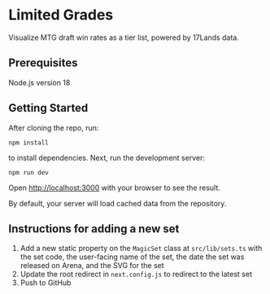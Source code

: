 # Limited Grades

Visualize MTG draft win rates as a tier list, powered by 17Lands data.

## Prerequisites

Node.js version 18

## Getting Started

After cloning the repo, run:

```
npm install
```

to install dependencies. Next, run the development server:

```
npm run dev
```

Open [http://localhost:3000](http://localhost:3000) with your browser to see the result.

By default, your server will load cached data from the repository.

## Instructions for adding a new set

1. Add a new static property on the `MagicSet` class at `src/lib/sets.ts` with the set code, the user-facing name of the set, the date the set was released on Arena, and the SVG for the set
2. Update the root redirect in `next.config.js` to redirect to the latest set
3. Push to GitHub
